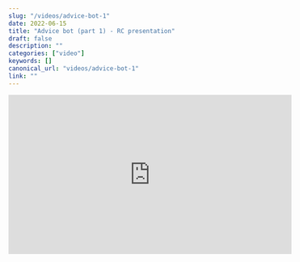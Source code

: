```yaml
---
slug: "/videos/advice-bot-1"
date: 2022-06-15
title: "Advice bot (part 1) - RC presentation"
draft: false
description: ""
categories: ["video"]
keywords: []
canonical_url: "videos/advice-bot-1"
link: ""
---
```


<iframe
    width="560"
    height="315" 
    src="https://www.youtube.com/embed/A8W0fXEUqcA"
    title="Advice bot (part 1) - RC presentation"
    allow="accelerometer; autoplay; encrypted-media; gyroscope; picture-in-picture"
    frameborder="0"
    webkitallowfullscreen="true"
    mozallowfullscreen="true"
    allowfullscreen
></iframe>
